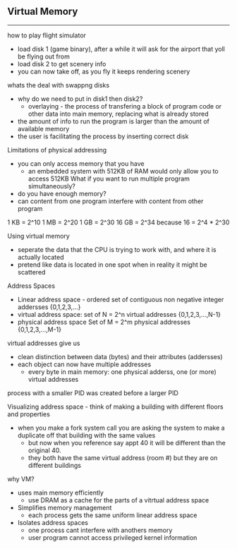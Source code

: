 Virtual Memory
---
___

how to play flight simulator
- load disk 1 (game binary), after a while it will ask for the airport that yoll be flying out from
- load disk 2 to get scenery info
- you can now take off, as you fly it keeps rendering scenery

whats the deal with swappng disks
- why do we need to put in disk1 then disk2?
    - overlaying - the process of transfering a block of program code or other data into main memory, replacing what is already stored
- the amount of info to run the program is larger than the amount of available memory
- the user is facilitating the process by inserting correct disk


Limitations of physical addressing
- you can only access memory that you have
    - an embedded system with 512KB of RAM would only allow you to access 512KB
What if you want to run multiple program simultaneously?
- do you have enough memory?
- can content from one program interfere with content from other program


1 KB = 2^10
1 MB = 2^20
1 GB = 2^30
16 GB = 2^34 because 16 = 2^4 * 2^30

Using virtual memory
- seperate the data that the CPU is trying to work with, and where it is actually located
- pretend like data is located in one spot when in reality it might be scattered 

Address Spaces
- Linear address space - ordered set of contiguous non negative integer addersses {0,1,2,3,...}
- virtual address space: set of N = 2^n virtual addresses
{0,1,2,3,...,N-1}
- physical address space Set of M = 2^m physical addresses
{0,1,2,3,...,M-1}

virtual addresses give us
- clean distinction between data (bytes) and their attributes (addersses)
- each object can now have multiple addresses
    - every byte in main memory: one physical adderss, one (or more) virtual addresses


process with a smaller PID was created before a larger PID

Visualizing address space - think of making a building with different floors and properties
- when you make a fork system call you are asking the system to make a duplicate off that building with the same values
    - but now when you reference say appt 40 it will be different than the original 40. 
    - they both have the same virtual address (room #) but they are on different buildings

why VM?
- uses main memory efficiently
    - use DRAM as a cache for the parts of a vitrtual address space
- Simplifies memory management
    - each process gets the same uniform linear address space
- Isolates address spaces
    - one process cant interfere with anothers memory
    - user program cannot access privileged kernel information







